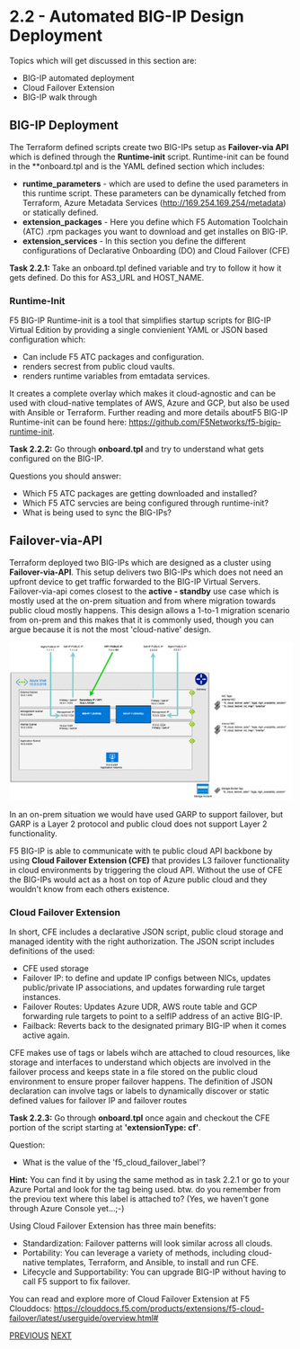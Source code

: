 # 2.2 - Automated BIG-IP Design Deployment

Topics which will get discussed in this section are:
* BIG-IP automated deployment
* Cloud Failover Extension
* BIG-IP walk through


## BIG-IP Deployment

The Terraform defined scripts create two BIG-IPs setup as **Failover-via API** which is defined through the **Runtime-init** script. Runtime-init can be found in the **onboard.tpl and is the YAML defined section which includes:
* **runtime_parameters** - which are used to define the used parameters in this runtime script. These parameters can be dynamically fetched from Terraform, Azure Metadata Services (http://169.254.169.254/metadata) or statically defined.
* **extension_packages** - Here you define which F5 Automation Toolchain (ATC) .rpm packages you want to download and get installes on BIG-IP.
* **extension_services** - In this section you define the different configurations of Declarative Onboarding (DO) and Cloud Failover (CFE)

**Task 2.2.1:** Take an onboard.tpl defined variable and try to follow it how it gets defined. Do this for AS3_URL and HOST_NAME.

### Runtime-Init
F5 BIG-IP Runtime-init is a tool that simplifies startup scripts for BIG-IP Virtual Edition by providing a single convienient YAML or JSON based configuration which:
* Can include F5 ATC packages and configuration.
* renders secrest from public cloud vaults.
* renders runtime variables from emtadata services.

It creates a complete overlay which makes it cloud-agnostic and can be used with cloud-native templates of AWS, Azure and GCP, but also be used with Ansible or Terraform. Further reading and more details aboutF5 BIG-IP Runtime-init can be found here: https://github.com/F5Networks/f5-bigip-runtime-init.

**Task 2.2.2:** Go through **onboard.tpl** and try to understand what gets configured on the BIG-IP.

Questions you should answer:
* Which F5 ATC packages are getting downloaded and installed?
* Which F5 ATC servcies are being configured through runtime-init?
* What is being used to sync the BIG-IPs?

## Failover-via-API

Terraform deployed two BIG-IPs which are designed as a cluster using **Failover-via-API**. This setup delivers two BIG-IPs which does not need an upfront device to get traffic forwarded to the BIG-IP Virtual Servers. Failover-via-api comes closest to the **active - standby** use case which is mostly used at the on-prem situation and from where migration towards public cloud mostly happens. This design allows a 1-to-1 migration scenario from on-prem and this makes that it is commonly used, though you can argue because it is not the most 'cloud-native' design.

![](../png/module2/task2_2_p1.gif)

In an on-prem situation we would have used GARP to support failover, but GARP is a Layer 2 protocol and public cloud does not support Layer 2 functionality.

F5 BIG-IP is able to communicate with te public cloud API backbone by using **Cloud Failover Extension (CFE)** that provides L3 failover functionality in cloud environments by triggering the cloud API. Without the use of CFE the BIG-IPs would act as a host on top of Azure public cloud and they wouldn't know from each others existence.

### Cloud Failover Extension
In short, CFE includes a declarative JSON script, public cloud storage and managed identity with the right authorization. The JSON script includes definitions of the used:
* CFE used storage
* Failover IP: to define and update IP configs between NICs, updates public/private IP associations, and updates forwarding rule target instances.
* Failover Routes: Updates Azure UDR, AWS route table and GCP forwarding rule targets to point to a selfIP address of an active BIG-IP.
* Failback: Reverts back to the designated primary BIG-IP when it comes active again.

CFE makes use of tags or labels wihch are attached to cloud resources, like storage and interfaces to understand which objects are involved in the failover process and keeps state in a file stored on the public cloud environment to ensure proper failover happens. The definition of JSON declaration can involve tags or labels to dynamically discover or static defined values for failover IP and failover routes

**Task 2.2.3:** Go through **onboard.tpl** once again and checkout the CFE portion of the script starting at **'extensionType: cf'**.

Question:
* What is the value of the 'f5_cloud_failover_label'?

**Hint:** You can find it by using the same method as in task 2.2.1 or go to your Azure Portal and look for the tag being used. btw. do you remember from the previou text where this label is attached to? (Yes, we haven't gone through Azure Console yet...;-)

Using Cloud Failover Extension has three main benefits:

* Standardization: Failover patterns will look similar across all clouds.
* Portability: You can leverage a variety of methods, including cloud-native templates, Terraform, and Ansible, to install and run CFE.
* Lifecycle and Supportability: You can upgrade BIG-IP without having to call F5 support to fix failover.

You can read and explore more of Cloud Failover Extension at F5 Clouddocs: https://clouddocs.f5.com/products/extensions/f5-cloud-failover/latest/userguide/overview.html#

[PREVIOUS](../module_2/tas2_1.md)      [NEXT](../module_2/task2_3.md)
